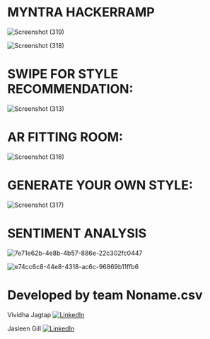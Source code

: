 # MYNTRA HACKERRAMP
![Screenshot (319)](https://github.com/user-attachments/assets/3de61e94-6d94-48b8-84d7-f7277226b069)

![Screenshot (318)](https://github.com/user-attachments/assets/000b9931-ce47-4b74-b396-fb3528d4e158)

# SWIPE FOR STYLE RECOMMENDATION:
![Screenshot (313)](https://github.com/user-attachments/assets/5a106baa-6e84-48ba-bf20-71aa3f983f07)

# AR FITTING ROOM:
![Screenshot (316)](https://github.com/user-attachments/assets/b4ac21a4-8c2b-4240-9ff2-4fd24fe7c9ba)

# GENERATE YOUR OWN STYLE:
![Screenshot (317)](https://github.com/user-attachments/assets/6e190d02-5a59-41ef-8f4d-60795a4bf54b)

# SENTIMENT ANALYSIS
![7e71e62b-4e8b-4b57-886e-22c302fc0447](https://github.com/user-attachments/assets/7594f2e4-c48e-445e-8462-8e2f4d63557a)

![e74cc6c8-44e8-4318-ac6c-96869b11ffb6](https://github.com/user-attachments/assets/067633d1-3df2-4f07-a927-e22976b4c8ce)

# Developed by team Noname.csv
Vividha Jagtap [![LinkedIn](https://img.shields.io/badge/LinkedIn-%230077B5.svg?logo=linkedin&logoColor=white)](https://linkedin.com/in/vividha-jagtap-69029322a/) 

Jasleen Gill [![LinkedIn](https://img.shields.io/badge/LinkedIn-%230077B5.svg?logo=linkedin&logoColor=white)](https://www.linkedin.com/in/jasleen-gill-154561224/) 
